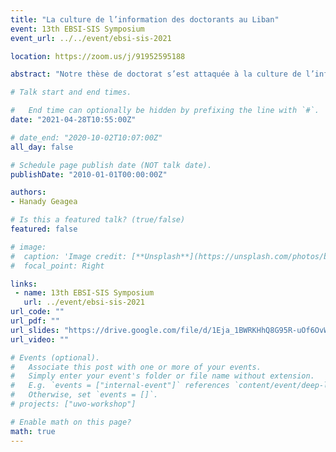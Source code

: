 ```yaml
---
title: "La culture de l’information des doctorants au Liban"
event: 13th EBSI-SIS Symposium
event_url: ../../event/ebsi-sis-2021

location: https://zoom.us/j/91952595188

abstract: "Notre thèse de doctorat s’est attaquée à la culture de l’information (information literacy), un sujet tellement discuté mondialement mais rare dans notre pays. Les objectifs sont de révéler les compétences informationnelles des doctorants au Liban, d’accentuer le rôle des universités et des bibliothèques dans la formation des doctorants et de contribuer à diminuer les problèmes de recherches chez notre population. Cette recherche s’appuie sur la méthode de recherche mixte. La méthode quantitative s’est basée sur un questionnaire conçu pour notre population, inspiré par des outils de mesure international. Alors que les données qualitatives étaient recueillies à travers des interviews semi directifs. Les résultats de l’étude montrent clairement que les doctorants ont relativement un faible niveau de compétences informationnelles. Leur communauté scientifique est restreinte et limitée. Ainsi que les problèmes rencontrés durant le parcours doctoral révèlent des causes intrinsèques et extérieures aux doctorants."

# Talk start and end times.

#   End time can optionally be hidden by prefixing the line with `#`.
date: "2021-04-28T10:55:00Z"

# date_end: "2020-10-02T10:07:00Z"
all_day: false

# Schedule page publish date (NOT talk date).
publishDate: "2010-01-01T00:00:00Z"

authors:
- Hanady Geagea

# Is this a featured talk? (true/false)
featured: false

# image:
#  caption: 'Image credit: [**Unsplash**](https://unsplash.com/photos/bzdhc5b3Bxs)'
#  focal_point: Right

links:
 - name: 13th EBSI-SIS Symposium
   url: ../event/ebsi-sis-2021
url_code: ""
url_pdf: ""
url_slides: "https://drive.google.com/file/d/1Eja_1BWRKHhQ8G95R-uOf6OvW4g0Us44/view?usp=sharing"
url_video: ""

# Events (optional).
#   Associate this post with one or more of your events.
#   Simply enter your event's folder or file name without extension.
#   E.g. `events = ["internal-event"]` references `content/event/deep-learning/index.md`.
#   Otherwise, set `events = []`.
# projects: ["uwo-workshop"]

# Enable math on this page?
math: true
---
```

